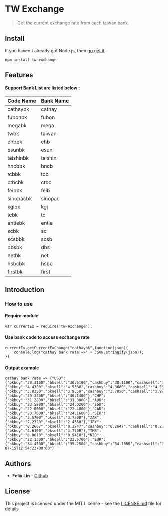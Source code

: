 # TW Exchange

>Get the current exchange rate from each taiwan bank. 

## Install

If you haven't already got Node.js, then [go get it](http://nodejs.org/).

```
npm install tw-exchange
```

## Features

#### Support Bank List are listed below :


Code Name        | Bank Name           |
--------------------|------------------
cathaybk|cathay| 
fubonbk|fubon| 
megabk|mega| 
twbk|taiwan| 
chbbk|chb| 
esunbk|esun| 
taishinbk|taishin| 
hncbbk|hncb| 
tcbbk |tcb|
ctbcbk|ctbc|
feibbk|feib|
sinopacbk|sinopac|
kgibk|kgi|
tcbk|tc|
entiebk|entie|
scbk|sc|
scsbbk|scsb|
dbsbk|dbs|
netbk|net|
hsbcbk|hsbc|
firstbk|first|

## Introduction

### How to use

#### Require module

```
var currentEx = require('tw-exchange');
```

#### Use bank code to access exchange rate

```
currentEx.getCurrentExChange("cathaybk",function(json){
	console.log("cathay bank rate =>" + JSON.stringify(json));
})

```
#### Output example

```
cathay bank rate => {"USD":{"bkbuy":"30.3100","bksell":"30.5100","cashbuy":"30.1100","cashsell":"30.6900"},"CNY":{"bkbuy":"4.4380","bksell":"4.5380","cashbuy":"4.3680","cashsell":"4.5580"},"HKD":{"bkbuy":"3.8350","bksell":"3.9550","cashbuy":"3.7850","cashsell":"3.9950"},"GBP":{"bkbuy":"39.3400","bksell":"40.1400"},"CHF":{"bkbuy":"31.2800","bksell":"31.8000"},"AUD":{"bkbuy":"23.5800","bksell":"24.0200"},"SGD":{"bkbuy":"22.0000","bksell":"22.4000"},"CAD":{"bkbuy":"23.7600","bksell":"24.1600"},"SEK":{"bkbuy":"3.5700","bksell":"3.7300"},"ZAR":{"bkbuy":"2.2320","bksell":"2.4360"},"JPY":{"bkbuy":"0.2667","bksell":"0.2747","cashbuy":"0.2647","cashsell":"0.2767"},"DKK":{"bkbuy":"4.6100","bksell":"4.7700"},"THB":{"bkbuy":"0.8610","bksell":"0.9410"},"NZD":{"bkbuy":"22.1300","bksell":"22.5700"},"EUR":{"bkbuy":"34.4500","bksell":"35.2500","cashbuy":"34.1000","cashsell":"35.6000"},"time":"2017-07-15T12:54:23+08:00"}
```


## Authors

* **Felix Lin** - [Github](https://github.com/FelixLinBH)

## License

This project is licensed under the MIT License - see the [LICENSE.md](LICENSE.md) file for details

